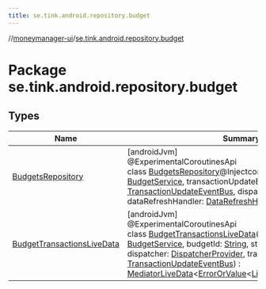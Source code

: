 ```yaml
---
title: se.tink.android.repository.budget
---
```

//[moneymanager-ui](../../index.html)/[se.tink.android.repository.budget](index.html)



# Package se.tink.android.repository.budget



## Types


| Name | Summary |
|---|---|
| [BudgetsRepository](-budgets-repository/index.html) | [androidJvm]<br>@ExperimentalCoroutinesApi<br>class [BudgetsRepository](-budgets-repository/index.html)@Injectconstructor(budgetService: [BudgetService](../com.tink.service.budget/-budget-service/index.html), transactionUpdateEventBus: [TransactionUpdateEventBus](../se.tink.android.repository.transaction/-transaction-update-event-bus/index.html), dispatcher: [DispatcherProvider](../com.tink.service.util/-dispatcher-provider/index.html), dataRefreshHandler: [DataRefreshHandler](../se.tink.android.repository.service/-data-refresh-handler/index.html)) : [Refreshable](../se.tink.android.repository.service/-refreshable/index.html) |
| [BudgetTransactionsLiveData](-budget-transactions-live-data/index.html) | [androidJvm]<br>@ExperimentalCoroutinesApi<br>class [BudgetTransactionsLiveData](-budget-transactions-live-data/index.html)(budgetService: [BudgetService](../com.tink.service.budget/-budget-service/index.html), budgetId: [String](https://kotlinlang.org/api/latest/jvm/stdlib/kotlin/-string/index.html), start: Instant, end: Instant, dispatcher: [DispatcherProvider](../com.tink.service.util/-dispatcher-provider/index.html), transactionUpdateEventBus: [TransactionUpdateEventBus](../se.tink.android.repository.transaction/-transaction-update-event-bus/index.html)) : [MediatorLiveData](https://developer.android.com/reference/kotlin/androidx/lifecycle/MediatorLiveData.html)&lt;[ErrorOrValue](../se.tink.android.livedata/-error-or-value/index.html)&lt;[List](https://kotlinlang.org/api/latest/jvm/stdlib/kotlin.collections/-list/index.html)&lt;[BudgetTransaction](../com.tink.model.budget/index.html#-1403204114%2FClasslikes%2F1000845458)&gt;&gt;&gt; |


